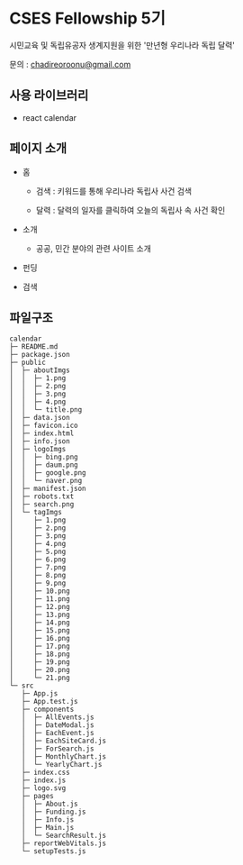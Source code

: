 # CSES Fellowship 5기

시민교육 및 독립유공자 생계지원을 위한 '만년형 우리나라 독립 달력'

문의 : chadireoroonu@gmail.com

## 사용 라이브러리

- react calendar

## 페이지 소개

- 홈
  
  - 검색 : 키워드를 통해 우리나라 독립사 사건 검색
  
  - 달력 : 달력의 일자를 클릭하여 오늘의 독립사 속 사건 확인

- 소개

  - 공공, 민간 분야의 관련 사이트 소개

- 펀딩

- 검색

## 파일구조
```
calendar
├─ README.md
├─ package.json
├─ public
│  ├─ aboutImgs
│  │  ├─ 1.png
│  │  ├─ 2.png
│  │  ├─ 3.png
│  │  ├─ 4.png
│  │  └─ title.png
│  ├─ data.json
│  ├─ favicon.ico
│  ├─ index.html
│  ├─ info.json
│  ├─ logoImgs
│  │  ├─ bing.png
│  │  ├─ daum.png
│  │  ├─ google.png
│  │  └─ naver.png
│  ├─ manifest.json
│  ├─ robots.txt
│  ├─ search.png
│  └─ tagImgs
│     ├─ 1.png
│     ├─ 2.png
│     ├─ 3.png
│     ├─ 4.png
│     ├─ 5.png
│     ├─ 6.png
│     ├─ 7.png
│     ├─ 8.png
│     ├─ 9.png
│     ├─ 10.png
│     ├─ 11.png
│     ├─ 12.png
│     ├─ 13.png
│     ├─ 14.png
│     ├─ 15.png
│     ├─ 16.png
│     ├─ 17.png
│     ├─ 18.png
│     ├─ 19.png
│     ├─ 20.png
│     └─ 21.png
└─ src
   ├─ App.js
   ├─ App.test.js
   ├─ components
   │  ├─ AllEvents.js
   │  ├─ DateModal.js
   │  ├─ EachEvent.js
   │  ├─ EachSiteCard.js
   │  ├─ ForSearch.js
   │  ├─ MonthlyChart.js
   │  └─ YearlyChart.js
   ├─ index.css
   ├─ index.js
   ├─ logo.svg
   ├─ pages
   │  ├─ About.js
   │  ├─ Funding.js
   │  ├─ Info.js
   │  ├─ Main.js
   │  └─ SearchResult.js
   ├─ reportWebVitals.js
   └─ setupTests.js

```